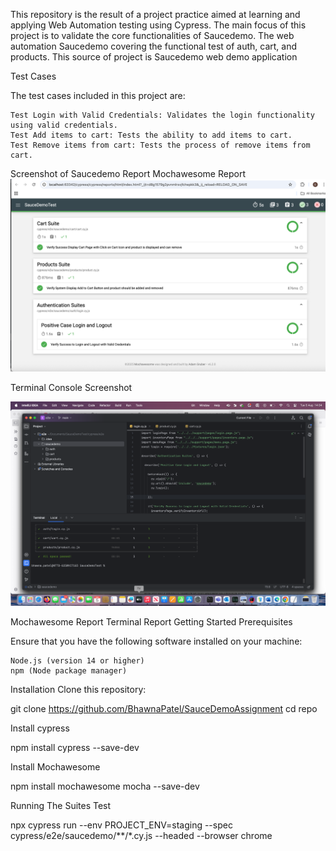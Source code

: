 This repository is the result of a project practice aimed at learning and applying Web Automation testing using Cypress. The main focus of this project is to validate the core functionalities of Saucedemo. The web automation Saucedemo covering the functional test of auth, cart, and products. This source of project is Saucedemo web demo application

Test Cases

The test cases included in this project are:

    Test Login with Valid Credentials: Validates the login functionality using valid credentials.
    Test Add items to cart: Tests the ability to add items to cart.
    Test Remove items from cart: Tests the process of remove items from cart.

Screenshot of Saucedemo Report
Mochawesome Report
![img.png](img.png)

Terminal Console Screenshot

![img_2.png](img_2.png)

Mochawesome Report
Terminal Report
Getting Started
Prerequisites

Ensure that you have the following software installed on your machine:

    Node.js (version 14 or higher)
    npm (Node package manager)

Installation
Clone this repository:

git clone https://github.com/BhawnaPatel/SauceDemoAssignment
cd repo

Install cypress

npm install cypress --save-dev

Install Mochawesome

npm install mochawesome mocha --save-dev

Running The Suites Test

npx cypress run --env PROJECT_ENV=staging --spec cypress/e2e/saucedemo/**/*.cy.js --headed --browser chrome
